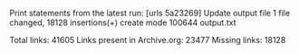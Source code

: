 Print statements from the latest run:
[urls 5a23269] Update output file
 1 file changed, 18128 insertions(+)
 create mode 100644 output.txt

Total links: 41605
Links present in Archive.org: 23477
Missing links: 18128
